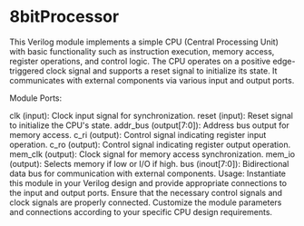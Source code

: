 # 8bitProcessor
This Verilog module implements a simple CPU (Central Processing Unit) with basic functionality such as instruction execution, memory access, register operations, and control logic. The CPU operates on a positive edge-triggered clock signal and supports a reset signal to initialize its state. It communicates with external components via various input and output ports.

Module Ports:

clk (input): Clock input signal for synchronization.
reset (input): Reset signal to initialize the CPU's state.
addr_bus (output[7:0]): Address bus output for memory access.
c_ri (output): Control signal indicating register input operation.
c_ro (output): Control signal indicating register output operation.
mem_clk (output): Clock signal for memory access synchronization.
mem_io (output): Selects memory if low or I/O if high.
bus (inout[7:0]): Bidirectional data bus for communication with external components.
Usage:
Instantiate this module in your Verilog design and provide appropriate connections to the input and output ports. Ensure that the necessary control signals and clock signals are properly connected. Customize the module parameters and connections according to your specific CPU design requirements.
